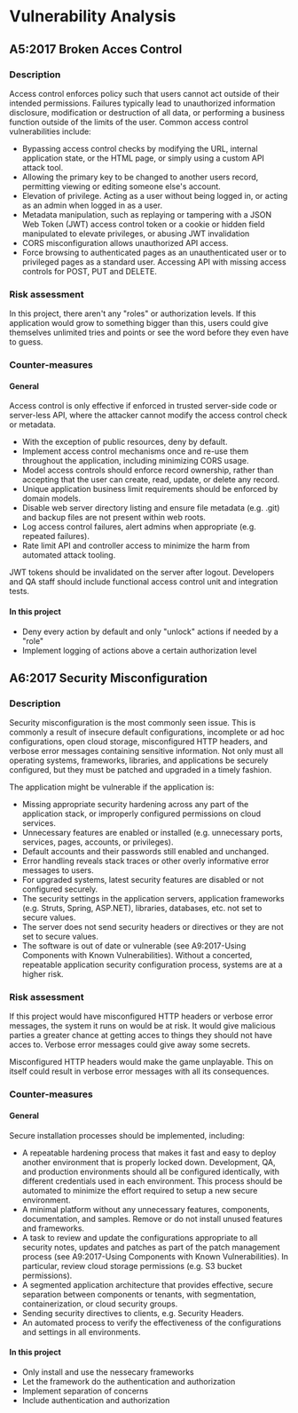 # Vulnerability Analysis

## A5:2017 Broken Acces Control

### Description

Access control enforces policy such that users cannot act outside of their intended permissions. Failures typically lead
to unauthorized information disclosure, modification or destruction of all data, or performing a business function
outside of the limits of the user. Common access control vulnerabilities include:

* Bypassing access control checks by modifying the URL, internal application state, or the HTML page, or simply using a
  custom API attack tool.
* Allowing the primary key to be changed to another users record, permitting viewing or editing someone else's account.
* Elevation of privilege. Acting as a user without being logged in, or acting as an admin when logged in as a user.
* Metadata manipulation, such as replaying or tampering with a JSON Web Token (JWT) access control token or a cookie or
  hidden field manipulated to elevate privileges, or abusing JWT invalidation
* CORS misconfiguration allows unauthorized API access.
* Force browsing to authenticated pages as an unauthenticated user or to privileged pages as a standard user. Accessing
  API with missing access controls for POST, PUT and DELETE.

### Risk assessment

In this project, there aren't any "roles" or authorization levels. If this application would grow to something bigger
than this, users could give themselves unlimited tries and points or see the word before they even have to guess.

### Counter-measures

#### General

Access control is only effective if enforced in trusted server-side code or server-less API, where the attacker cannot
modify the access control check or metadata.

* With the exception of public resources, deny by default.
* Implement access control mechanisms once and re-use them throughout the application, including minimizing CORS usage.
* Model access controls should enforce record ownership, rather than accepting that the user can create, read, update,
  or delete any record.
* Unique application business limit requirements should be enforced by domain models.
* Disable web server directory listing and ensure file metadata
  (e.g. .git) and backup files are not present within web roots.
* Log access control failures, alert admins when appropriate
  (e.g. repeated failures).
* Rate limit API and controller access to minimize the harm from automated attack tooling.

JWT tokens should be invalidated on the server after logout. Developers and QA staff should include functional access
control unit and integration tests.

#### In this project

* Deny every action by default and only "unlock" actions if needed by a "role"
* Implement logging of actions above a certain authorization level

## A6:2017 Security Misconfiguration

### Description

Security misconfiguration is the most commonly seen issue. This is commonly a result of insecure default configurations,
incomplete or ad hoc configurations, open cloud storage, misconfigured HTTP headers, and verbose error messages
containing sensitive information. Not only must all operating systems, frameworks, libraries, and applications be
securely configured, but they must be patched and upgraded in a timely fashion.

The application might be vulnerable if the application is:

* Missing appropriate security hardening across any part of the application stack, or improperly configured permissions
  on cloud services.
* Unnecessary features are enabled or installed (e.g. unnecessary ports, services, pages, accounts, or privileges).
* Default accounts and their passwords still enabled and unchanged.
* Error handling reveals stack traces or other overly informative error messages to users.
* For upgraded systems, latest security features are disabled or not configured securely.
* The security settings in the application servers, application frameworks (e.g. Struts, Spring, ASP.NET), libraries,
  databases, etc. not set to secure values.
* The server does not send security headers or directives or they are not set to secure values.
* The software is out of date or vulnerable (see A9:2017-Using Components with Known Vulnerabilities). Without a
  concerted, repeatable application security configuration process, systems are at a higher risk.

### Risk assessment

If this project would have misconfigured HTTP headers or verbose error messages, the system it runs on would be at risk.
It would give malicious parties a greater chance at getting acces to things they should not have acces to. Verbose error
messages could give away some secrets.

Misconfigured HTTP headers would make the game unplayable. This on itself could result in verbose error messages with
all its consequences.

### Counter-measures

#### General

Secure installation processes should be implemented, including:

* A repeatable hardening process that makes it fast and easy to deploy another environment that is properly locked down.
  Development, QA, and production environments should all be configured identically, with different credentials used in
  each environment. This process should be automated to minimize the effort required to setup a new secure environment.
* A minimal platform without any unnecessary features, components, documentation, and samples. Remove or do not install
  unused features and frameworks.
* A task to review and update the configurations appropriate to all security notes, updates and patches as part of the
  patch management process (see A9:2017-Using Components with Known Vulnerabilities). In particular, review cloud
  storage permissions (e.g. S3 bucket permissions).
* A segmented application architecture that provides effective, secure separation between components or tenants, with
  segmentation, containerization, or cloud security groups.
* Sending security directives to clients, e.g. Security Headers.
* An automated process to verify the effectiveness of the configurations and settings in all environments.

#### In this project

* Only install and use the nessecary frameworks
* Let the framework do the authentication and authorization
* Implement separation of concerns
* Include authentication and authorization
